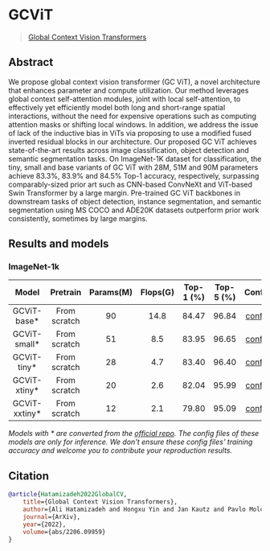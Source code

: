 # GCViT

> [Global Context Vision Transformers](https://arxiv.org/abs/2206.09959)

<!-- [ALGORITHM] -->

## Abstract

<!-- [ABSTRACT] -->

We propose global context vision transformer (GC ViT), a novel architecture that enhances parameter and compute utilization. Our method leverages global context self-attention modules, joint with local self-attention, to effectively yet efficiently model both long and short-range spatial interactions, without the need for expensive operations such as computing attention masks or shifting local windows. In addition, we address the issue of lack of the inductive bias in ViTs via proposing to use a modified fused inverted residual blocks in our architecture. Our proposed GC ViT achieves state-of-the-art results across image classification, object detection and semantic segmentation tasks. On ImageNet-1K dataset for classification, the tiny, small and base variants of GC ViT with 28M, 51M and 90M parameters achieve 83.3%, 83.9% and 84.5% Top-1 accuracy, respectively, surpassing comparably-sized prior art such as CNN-based ConvNeXt and ViT-based Swin Transformer by a large margin. Pre-trained GC ViT backbones in downstream tasks of object detection, instance segmentation, and semantic segmentation using MS COCO and ADE20K datasets outperform prior work consistently, sometimes by large margins.

<!-- [IMAGE] -->

<!-- <div align=center>
<img src="https://github.com/mmaaz60/EdgeNeXt/raw/main/images/EdgeNext.png" width="100%"/>
</div> -->

## Results and models

### ImageNet-1k

|        Model         |   Pretrain   | Params(M) | Flops(G) | Top-1 (%) | Top-5 (%) |                    Config                     |                                         Download                                         |
| :------------------: | :----------: | :-------: | :------: | :-------: | :-------: | :-------------------------------------------: | :--------------------------------------------------------------------------------------: |
|   GCViT-base\*    | From scratch |   90   |   14.8   |   84.47   |   96.84    |   [config](./gcvit_base.py) | [model]() |
|  GCViT-small\* | From scratch |   51   |   8.5   |   83.95   |   96.65   | [config](./gcvit_small.py) | [model]() |
|   GCViT-tiny\*   | From scratch |   28    |   4.7   |   83.40  |  96.40   |   [config](./gcvit_tiny.py)   | [model]() |
|  GCViT-xtiny\*  | From scratch |   20    |  2.6   |   82.04   |   95.99   |  [config](./gcvit_xtiny.py)   | [model]() |
| GCViT-xxtiny\*  | From scratch |   12    |  2.1   |   79.80    |   95.09   |  [config](./gcvit_xxtiny.py) | [model]() |

*Models with * are converted from the [official repo](https://github.com/NVlabs/GCVit). The config files of these models are only for inference. We don't ensure these config files' training accuracy and welcome you to contribute your reproduction results.*

## Citation

```bibtex
@article{Hatamizadeh2022GlobalCV,
    title={Global Context Vision Transformers},
    author={Ali Hatamizadeh and Hongxu Yin and Jan Kautz and Pavlo Molchanov},
    journal={ArXiv},
    year={2022},
    volume={abs/2206.09959}
}
```
